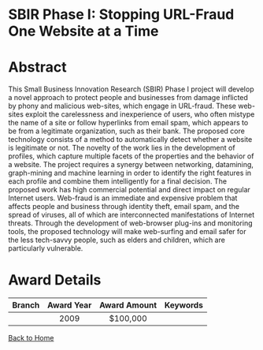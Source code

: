 
SBIR Phase I: Stopping URL-Fraud One Website at a Time
======================================================

# Abstract


This Small Business Innovation Research (SBIR) Phase I project will develop a novel approach to protect people and businesses from damage inflicted by phony and malicious web-sites, which engage in URL-fraud. These web-sites exploit the carelessness and inexperience of users, who often mistype the name of a site or follow hyperlinks from email spam, which appears to be from a legitimate organization, such as their bank. The proposed core technology consists of a method to automatically detect whether a website is legitimate or not.  The novelty of the work lies in the development of profiles, which capture multiple facets of the properties and the behavior of a website.  The project requires a synergy between networking, datamining, graph-mining and machine learning in order to identify the right features in each profile and combine them intelligently for a final decision.  The proposed work has high commercial potential and direct impact on regular Internet users. Web-fraud is an immediate and expensive problem that affects people and business through identity theft, email spam, and the spread of viruses, all of which are interconnected manifestations of Internet threats.  Through the development of web-browser plug-ins and monitoring tools, the proposed technology will make web-surfing and email safer for the less tech-savvy people, such as elders and children, which are particularly vulnerable.  

# Award Details

|Branch|Award Year|Award Amount|Keywords|
| :---: | :---: | :---: | :---: |
||2009|$100,000||
  
  


[Back to Home](https://github.com/chrischow/dod_sbir_awards/Reports/JT/#111)